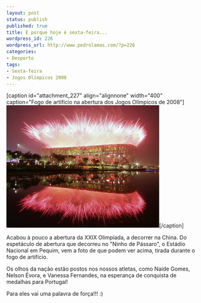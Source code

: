 ```yaml
---
layout: post
status: publish
published: true
title: E porque hoje é sexta-feira...
wordpress_id: 226
wordpress_url: http://www.pedrolamas.com/?p=226
categories:
- Desporto
tags:
- Sexta-feira
- Jogos Olímpicos 2008
---
```

[caption id="attachment\_227" align="alignnone" width="400" caption="Fogo de artifício na abertura dos Jogos Olímpicos de 2008"]![Fogo de artifício na abertura dos Jogos Olímpicos de 2008](wp-content/uploads/2008/08/2008-olympics-china.jpg "Jogos Olímpicos de 2008")[/caption]

Acabou à pouco a abertura da XXIX Olimpíada, a decorrer na China. Do espetáculo de abertura que decorreu no "Ninho de Pássaro", o Estádio Nacional em Pequim, vem a foto de que podem ver acima, tirada durante o fogo de artifício.

Os olhos da nação estão postos nos nossos atletas, como Naíde Gomes, Nelson Évora, e Vanessa Fernandes, na esperança de conquista de medalhas para Portugal!

Para eles vai uma palavra de força!!! :)
